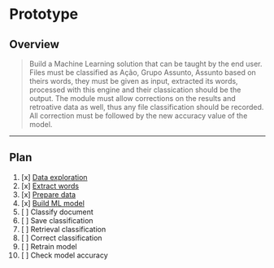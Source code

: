 Prototype
===

Overview
---

> Build a Machine Learning solution that can be taught by the end user. Files must be classified as Ação, Grupo Assunto, Assunto based on theirs words, they must be given as input, extracted its words, processed with this engine and their classication should be the output. The module must allow corrections on the results and retroative data as well, thus any file classification should be recorded. All correction must be followed by the new accuracy value of the model.

----

Plan
---

1. [x] [Data exploration](./01_source/Data_Exploration.ipynb)
1. [x] [Extract words](./02_pdf_extration/PDF_Extraction.ipynb)
1. [x] [Prepare data](./03_data_preparation/Merge_Content.ipynb)
1. [x] [Build ML model](./04_machine_learning/Machine_Learning.ipynb)
1. [ ] Classify document
1. [ ] Save classification
1. [ ] Retrieval classification
1. [ ] Correct classification
1. [ ] Retrain model
1. [ ] Check model accuracy
